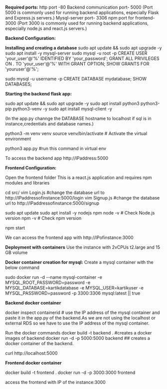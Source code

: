 **Required ports:**
http port -80
Backend communication port- 5000
(Port 5000 is commonly used for running backend applications, especially Flask and Express.js servers.)
Mysql-server port- 3306
npm port for frontend- 3000
(Port 3000 is commonly used for running backend applications, especially node.js and react.js servers.)

**Backend Configuration:**

**Installing and creating a database**
sudo apt update && sudo apt upgrade -y
sudo apt install -y mysql-server
sudo mysql -u root -p
CREATE USER 'your_user'@'%' IDENTIFIED BY 'your_password';
GRANT ALL PRIVILEGES ON *.* TO 'your_user'@'%' WITH GRANT OPTION;
SHOW GRANTS FOR 'youruser'@'%';

sudo mysql -u username -p
CREATE DATABASE mydatabase;
SHOW DATABASES;

**Starting the backend flask app:**

sudo apt update && sudo apt upgrade -y
sudo apt install python3 python3-pip python3-venv -y
sudo apt install mysql-client -y

(In the app.py channge the DATABASE hostname to localhost if sql is in instance,credentials and database names.)

python3 -m venv venv
source venv/bin/activate  # Activate the virtual environment

python3 app.py  #run this command in virtual env

To access the backend app
http://IPaddress:5000

**Frontend Configuration:**

Open the frontend folder
This is a react.js application and requires npm modules and libraries

cd src/
vim Login.js 
#change the database url to http://IPaddressofinstance:5000/login
vim Signup.js
#change the database url to http://IPaddressofinstance:5000/signup

sudo apt update
sudo apt install -y nodejs npm
node -v   # Check Node.js version
npm -v    # Check npm version

npm start


We can access the frontend app with
http://IPofinstance:3000

**Deployment with containers**
Use the instance with 2vCPUs t2.large and 15 GB volume

**Docker container creation for mysql:**
Create a mysql container with the below command

sudo docker run -d  --name mysql-container -e MYSQL_ROOT_PASSWORD=password -e MYSQL_DATABASE=kartikdatabase  -e MYSQL_USER=kartikuser -e MYSQL_PASSWORD=password -p 3300:3306 mysql:latest || true


**Backend docker container**

docker inspect containerid  # use the IP address of the mysql container and paste it in the app.py of the backend.As we are not using the localhost or external RDS so we have to use the IP address of the mysql container.

Run the docker commands
docker build -t backend .   #creates a docker images of backend
docker run -d -p 5000:5000 backend  ## creates a docker container of the backend.

curl http://localhost:5000

**Frontend docker container**

docker build -t frontend .
docker run -d -p 3000:3000 frontend

access the frontend with IP of the instance:3000 



